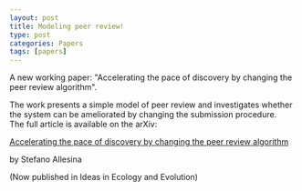 ```yaml
---
layout: post
title: Modeling peer review!
type: post
categories: Papers
tags: [papers]
---
```


A new working paper: "Accelerating the pace of discovery by changing the peer review algorithm".

The work presents a simple model of peer review and investigates whether the system can be ameliorated by changing the submission procedure.  
The full article is available on the arXiv:

[Accelerating the pace of discovery by changing the peer review algorithm](http://arxiv.org/abs/0911.0344)

by Stefano Allesina

(Now published in Ideas in Ecology and Evolution)

